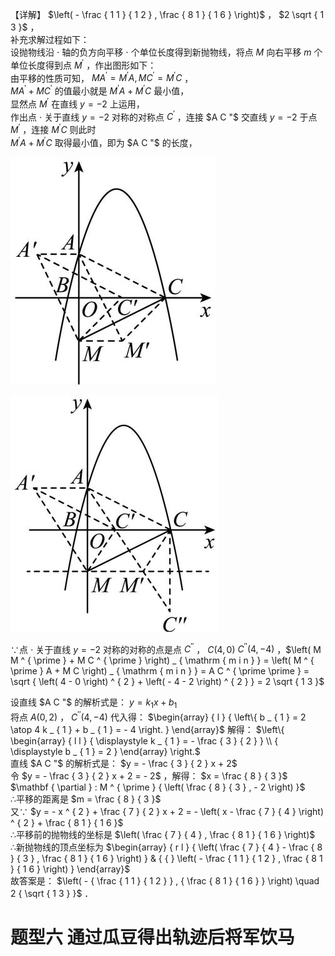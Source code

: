【详解】 $\left( - \frac { 1 1 } { 1 2 } , \frac { 8 1 } { 1 6 } \right)$ ， $2 \sqrt { 1 3 }$ ，  
补充求解过程如下：  
设抛物线沿 $\cdot$ 轴的负方向平移 $\cdot$ 个单位长度得到新抛物线，将点 $M$ 向右平移 $m$ 个单位长度得到点 $M ^ { \prime }$ ，作出图形如下：  
由平移的性质可知， $M A ^ { \prime } = M ^ { \prime } A , M C ^ { \prime } = M ^ { \prime } C$ ，  
$M A ^ { \prime } + M C ^ { \prime }$ 的值最小就是 $M ^ { \prime } A + M ^ { \prime } C$ 最小值，  
显然点 $M ^ { \prime }$ 在直线 $y = - 2$ 上运用，  
作出点 $\cdot$ 关于直线 $y = - 2$ 对称的对称点 $C ^ { \prime }$ ，连接 $A C "$ 交直线 $y = - 2$ 于点 $M ^ { \prime }$ ，连接 $M ^ { ' } C$ 则此时  
$M ^ { \prime } A + M ^ { \prime } C$ 取得最小值，即为 $A C "$ 的长度，

![](<../../qs_image_DB/专题2-1__将军饮马等8类常见最值问题（解析版）/0039e5d46f3667165b4c0cac29bf2512f4a574bdb4e37cac5154017ddeb69d6f.jpg>)

![](<../../qs_image_DB/专题2-1__将军饮马等8类常见最值问题（解析版）/a9ebc574cc22593470ab76ce6a2cbfe29a25af68b0ebe4ad2536cdda63ace0dd.jpg>)

∵点 $\cdot$ 关于直线 $y = - 2$ 对称的对称的点是点 $C ^ { \prime \prime }$ ， $C \left( 4 , 0 \right)$ $C ^ { \prime \prime } ( 4 , - 4 )$ ，$\left( M M ^ { \prime } + M C ^ { \prime } \right) _ { \mathrm { m i n } } = \left( M ^ { \prime } A + M C \right) _ { \mathrm { m i n } } = A C ^ { \prime \prime } = \sqrt { \left( 4 - 0 \right) ^ { 2 } + \left( - 4 - 2 \right) ^ { 2 } } = 2 \sqrt { 1 3 }$

设直线 $A C "$ 的解析式是： $y = k _ { 1 } x + b _ { 1 }$   
将点 $A { \big ( } 0 , 2 { \big ) }$ ， $C ^ { \prime \prime } ( 4 , - 4 )$ 代入得： $\begin{array} { l } { \left\{ b _ { 1 } = 2 \atop 4 k _ { 1 } + b _ { 1 } = - 4 \right. } \end{array}$ 解得： $\left\{ \begin{array} { l l } { \displaystyle k _ { 1 } = - \frac { 3 } { 2 } } \\ { \displaystyle b _ { 1 } = 2 } \end{array} \right.$   
直线 $A C "$ 的解析式是： $y = - \frac { 3 } { 2 } x + 2$   
令 $y = - \frac { 3 } { 2 } x + 2 = - 2$ ，解得： $x = \frac { 8 } { 3 }$ $\mathbf { \partial } : M ^ { \prime } { \left( \frac { 8 } { 3 } , - 2 \right) }$   
∴平移的距离是 $m = \frac { 8 } { 3 }$   
又∵ $y = - x ^ { 2 } + \frac { 7 } { 2 } x + 2 = - \left( x - \frac { 7 } { 4 } \right) ^ { 2 } + \frac { 8 1 } { 1 6 }$   
∴平移前的抛物线的坐标是 $\left( \frac { 7 } { 4 } , \frac { 8 1 } { 1 6 } \right)$   
∴新抛物线的顶点坐标为 $\begin{array} { r l } { \left( \frac { 7 } { 4 } - \frac { 8 } { 3 } , \frac { 8 1 } { 1 6 } \right) } & { { } \left( - \frac { 1 1 } { 1 2 } , \frac { 8 1 } { 1 6 } \right) } \end{array}$   
故答案是： $\left( - { \frac { 1 1 } { 1 2 } } , { \frac { 8 1 } { 1 6 } } \right) \quad 2 { \sqrt { 1 3 } }$ ．

# 题型六 通过瓜豆得出轨迹后将军饮马
